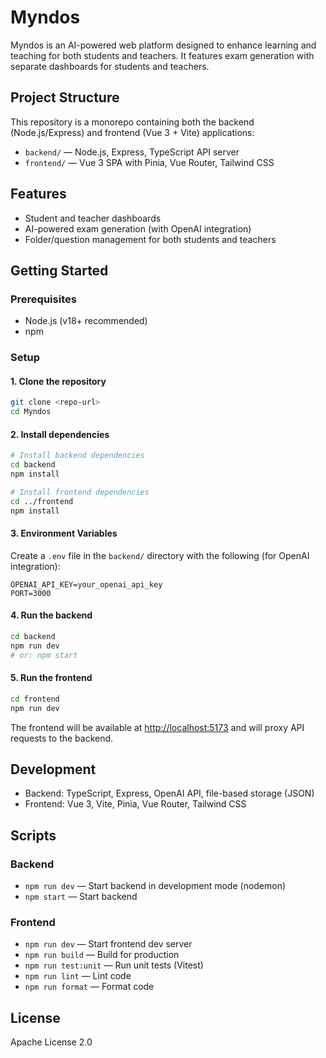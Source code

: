 # Myndos

Myndos is an AI-powered web platform designed to enhance learning and teaching for both students and teachers. It features exam generation with separate dashboards for students and teachers.

## Project Structure

This repository is a monorepo containing both the backend (Node.js/Express) and frontend (Vue 3 + Vite) applications:

- `backend/` — Node.js, Express, TypeScript API server
- `frontend/` — Vue 3 SPA with Pinia, Vue Router, Tailwind CSS

## Features

- Student and teacher dashboards
- AI-powered exam generation (with OpenAI integration)
- Folder/question management for both students and teachers

## Getting Started

### Prerequisites

- Node.js (v18+ recommended)
- npm

### Setup

#### 1. Clone the repository

```sh
git clone <repo-url>
cd Myndos
```

#### 2. Install dependencies

```sh
# Install backend dependencies
cd backend
npm install

# Install frontend dependencies
cd ../frontend
npm install
```

#### 3. Environment Variables

Create a `.env` file in the `backend/` directory with the following (for OpenAI integration):

```
OPENAI_API_KEY=your_openai_api_key
PORT=3000
```

#### 4. Run the backend

```sh
cd backend
npm run dev
# or: npm start
```

#### 5. Run the frontend

```sh
cd frontend
npm run dev
```

The frontend will be available at [http://localhost:5173](http://localhost:5173) and will proxy API requests to the backend.

## Development

- Backend: TypeScript, Express, OpenAI API, file-based storage (JSON)
- Frontend: Vue 3, Vite, Pinia, Vue Router, Tailwind CSS

## Scripts

### Backend

- `npm run dev` — Start backend in development mode (nodemon)
- `npm start` — Start backend

### Frontend

- `npm run dev` — Start frontend dev server
- `npm run build` — Build for production
- `npm run test:unit` — Run unit tests (Vitest)
- `npm run lint` — Lint code
- `npm run format` — Format code

## License

Apache License 2.0
